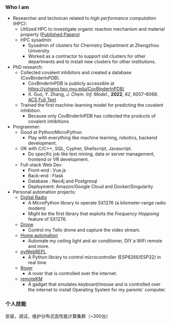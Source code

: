 ### Who I am
* Researcher and technican related to <i>high performance computation</i> (HPC):
  * Utilized HPC to investigate organic reaction mechanism and material property ([Published Papers](https://www.researchgate.net/scientific-contributions/Xiaokang-Guo-2045488309))
  * HPC sysadmin 
    * Sysadmin of clusters for Chemistry Department at Zhengzhou University
    * Worked as a contractor to support old clusters for other departments and to install new clusters for other institutions.
* PhD research:
  * Collected covalent inhibitors and created a database (CovBinderInPDB).
    * CovBinderInPDB is publicly accessible at <a href="https://yzhang.hpc.nyu.edu/CovBinderInPDB/">https://yzhang.hpc.nyu.edu/CovBinderInPDB/</a>
    * X. Guo, Y. Zhang, <i>J. Chem. Inf. Model.</i>, <b>2022</b>, <i>62</i>, 6057–6068. [ACS Full Text](https://doi.org/10.1021/acs.jcim.2c01216)
  * Trained the first machine-learning model for predicting the covalent inhibition.
    * Because only CovBinderInPDB has collected the products of covalent inhibitions
* Programmer:
  * Good at Python/MicroPython
    * Play with everything like machine learning, robotics, backend development.
  * OK with C/C++, SQL, Cypher, Shellscript, Javascript.
    * Do specific job like text mining, data or server management, frontend or VR development.
  * Full-stack Web Dev
    * Front-end : Vue.js
    * Back-end  : Flask
    * Database  : Neo4j and Postgresql
    * Deployment: Amazon/Google Cloud and Docker/Singularity
* Personal automation projects: 
  * [Digital Radio](https://github.com/xg590/SX1276) 
    * A MicroPython library to operate SX1276 (a kilometer-range radio modem)
    * Might be the first library that exploits the <i>Frequency Hoppoing</i> feature of SX1276.
  * [Drone](https://github.com/xg590/Tello-Python)
    * Control my Tello drone and capture the video stream.
  * [Home automation](https://github.com/xg590/Home_Automation) 
    * Automate my ceiling light and air conditioner, DIY a WiFi remote and more. 
  * [pyWebREPL](https://github.com/xg590/pyWebREPL) 
    * A Python library to control microcontroller (ESP8266/ESP32) in real time 
  * [Rover](https://github.com/xg590/IoT_Rover) 
    * A rover that is controlled over the internet.
  * [remoteKM](https://github.com/xg590/remoteKM)
    * A gadget that emulates keyboard/mouse and is controlled over the internet to install Operating System for my parents' computer.
### 个人技能
安装，调试，维护分布式高性能计算集群（~300台）

